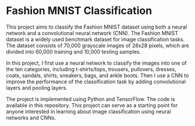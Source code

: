 # Fashion MNIST Classification

This project aims to classify the Fashion MNIST dataset using both a neural network and a convolutional neural network (CNN). The Fashion MNIST dataset is a widely used benchmark dataset for image classification tasks. The dataset consists of 70,000 grayscale images of 28x28 pixels, which are divided into 60,000 training and 10,000 testing samples.

In this project, I first use a neural network to classify the images into one of the ten categories, including t-shirts/tops, trousers, pullovers, dresses, coats, sandals, shirts, sneakers, bags, and ankle boots. Then I use a CNN to improve the performance of the classification task by adding convolutional layers and pooling layers.

The project is implemented using Python and TensorFlow. The code is available in this repository. This project can serve as a starting point for anyone interested in learning about image classification using neural networks and CNNs.

